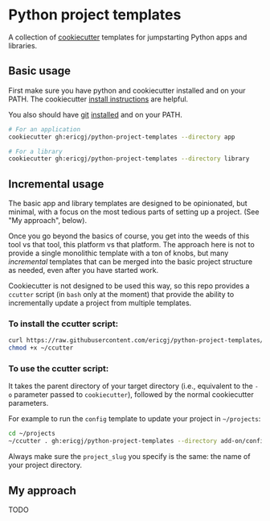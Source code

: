 # Python project templates

A collection of [cookiecutter][cookiecutter] templates for jumpstarting 
Python apps and libraries.

## Basic usage

First make sure you have python and cookiecutter installed and on your PATH. 
The cookiecutter [install instructions][cc-install] are helpful.

You also should have [git][git] [installed][git-install] and on your PATH.

```sh
# For an application
cookiecutter gh:ericgj/python-project-templates --directory app

# For a library
cookiecutter gh:ericgj/python-project-templates --directory library
```

## Incremental usage

The basic app and library templates are designed to be opinionated, but 
minimal, with a focus on the most tedious parts of setting up a project. (See
"My approach", below).

Once you go beyond the basics of course, you get into the weeds of this tool
vs that tool, this platform vs that platform. The approach here is not to 
provide a single monolithic template with a ton of knobs, but many 
_incremental_ templates that can be merged into the basic project structure
as needed, even after you have started work.

Cookiecutter is not designed to be used this way, so this repo provides a
`ccutter` script (in `bash` only at the moment) that provide the ability to 
incrementally update a project from multiple templates.

### To install the ccutter script:

```sh
curl https://raw.githubusercontent.com/ericgj/python-project-templates/master/bin/ccutter > ~/ccutter
chmod +x ~/ccutter
```

### To use the ccutter script:

It takes the parent directory of your target directory (i.e., equivalent to the
`-o` parameter passed to `cookiecutter`), followed by the normal cookiecutter
parameters.

For example to run the `config` template to update your project in
`~/projects`:

```sh
cd ~/projects
~/ccutter . gh:ericgj/python-project-templates --directory add-on/config
```

Always make sure the `project_slug` you specify is the same: the name of your
project directory.


## My approach

TODO


[cookiecutter]: https://cookiecutter.readthedocs.io
[cc-install]: https://cookiecutter.readthedocs.io/en/1.7.3/installation.html
[git]: https://git-scm.org
[git-install]: https://git-scm.org/downloads

